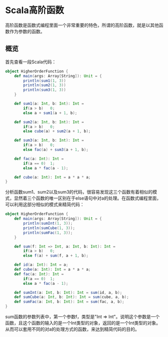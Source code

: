 # Scala高阶函数

高阶函数是函数式编程里面一个非常重要的特色，所谓的高阶函数，就是以其他函数作为参数的函数。

## 概览

首先查看一段Scala代码：

```Scala
object HigherOrderFunction {
    def main(args: Array[String]): Unit = {
        println(sum1(1, 3))
        println(sum2(1, 3))
        println(sum3(1, 3))
    }

    def sum1(a: Int, b: Int): Int = 
        if(a > b)   0;
        else a + sum1(a + 1, b);

    def sum2(a: Int, b: Int): Int = 
        if(a > b)   0;
        else cube(a) + sum2(a + 1, b);

    def sum3(a: Int, b: Int): Int = 
        if(a > b)   0;
        else fac(a) + sum3(a + 1, b);

    def fac(a: Int): Int = 
        if(a == 0)  1;
        else a * fac(a - 1);

    def cube(a: Int): Int = a * a * a;
}
```

分析函数sum1、sum2以及sum3的代码，很容易发现这三个函数有着相似的模式，显然着三个函数的唯一区别在于else语句中对a的处理。在函数式编程里面，可以利用这部分相似的模式来精简代码：

```Scala
object HigherOrderFunction {
    def main(args: Array[String]): Unit = {
        println(sumInt(1, 3));
        println(sumCube(1, 3));
        println(sumFac(1, 3));
    }

    def sum(f: Int => Int, a: Int, b: Int): Int = 
        if(a > b)   0;
        else f(a) + sum(f, a + 1, b);

    def id(a: Int): Int = a;
    def cube(a: Int): Int = a * a * a;
    def fac(a: Int): Int = 
        if(a == 0)  1;
        else a * fac(a - 1);

    def sumInt(a: Int, b: Int): Int = sum(id, a, b);
    def sumCube(a: Int, b: Int): Int = sum(cube, a, b);
    def sumFac(a: Int, b: Int): Int = sum(fac, a, b);
}
```

sum函数的参数列表中，第一个参数f，类型是"Int => Int"。说明这个参数是一个函数，且这个函数的输入的是一个Int类型的对象，返回的是一个Int类型的对象。从而可以套用不同的对a的处理方式的函数，来达到精简代码的目的。
